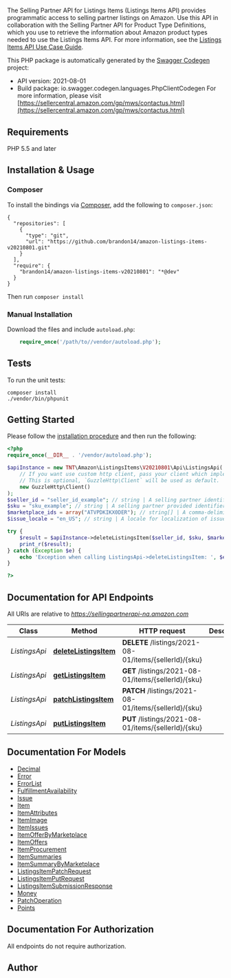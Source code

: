# 
The Selling Partner API for Listings Items (Listings Items API) provides programmatic access to selling partner listings on Amazon. Use this API in collaboration with the Selling Partner API for Product Type Definitions, which you use to retrieve the information about Amazon product types needed to use the Listings Items API.  For more information, see the [Listings Items API Use Case Guide](doc:listings-items-api-v2021-08-01-use-case-guide).

This PHP package is automatically generated by the [Swagger Codegen](https://github.com/swagger-api/swagger-codegen) project:

- API version: 2021-08-01
- Build package: io.swagger.codegen.languages.PhpClientCodegen
For more information, please visit [https://sellercentral.amazon.com/gp/mws/contactus.html](https://sellercentral.amazon.com/gp/mws/contactus.html)

## Requirements

PHP 5.5 and later

## Installation & Usage
### Composer

To install the bindings via [Composer](http://getcomposer.org/), add the following to `composer.json`:

```
{
  "repositories": [
    {
      "type": "git",
      "url": "https://github.com/brandon14/amazon-listings-items-v20210801.git"
    }
  ],
  "require": {
    "brandon14/amazon-listings-items-v20210801": "*@dev"
  }
}
```

Then run `composer install`

### Manual Installation

Download the files and include `autoload.php`:

```php
    require_once('/path/to//vendor/autoload.php');
```

## Tests

To run the unit tests:

```
composer install
./vendor/bin/phpunit
```

## Getting Started

Please follow the [installation procedure](#installation--usage) and then run the following:

```php
<?php
require_once(__DIR__ . '/vendor/autoload.php');

$apiInstance = new TNT\Amazon\ListingsItems\V20210801\Api\ListingsApi(
    // If you want use custom http client, pass your client which implements `GuzzleHttp\ClientInterface`.
    // This is optional, `GuzzleHttp\Client` will be used as default.
    new GuzzleHttp\Client()
);
$seller_id = "seller_id_example"; // string | A selling partner identifier, such as a merchant account or vendor code.
$sku = "sku_example"; // string | A selling partner provided identifier for an Amazon listing.
$marketplace_ids = array("ATVPDKIKX0DER"); // string[] | A comma-delimited list of Amazon marketplace identifiers for the request.
$issue_locale = "en_US"; // string | A locale for localization of issues. When not provided, the default language code of the first marketplace is used. Examples: \"en_US\", \"fr_CA\", \"fr_FR\". Localized messages default to \"en_US\" when a localization is not available in the specified locale.

try {
    $result = $apiInstance->deleteListingsItem($seller_id, $sku, $marketplace_ids, $issue_locale);
    print_r($result);
} catch (Exception $e) {
    echo 'Exception when calling ListingsApi->deleteListingsItem: ', $e->getMessage(), PHP_EOL;
}

?>
```

## Documentation for API Endpoints

All URIs are relative to *https://sellingpartnerapi-na.amazon.com*

Class | Method | HTTP request | Description
------------ | ------------- | ------------- | -------------
*ListingsApi* | [**deleteListingsItem**](docs/Api/ListingsApi.md#deletelistingsitem) | **DELETE** /listings/2021-08-01/items/{sellerId}/{sku} | 
*ListingsApi* | [**getListingsItem**](docs/Api/ListingsApi.md#getlistingsitem) | **GET** /listings/2021-08-01/items/{sellerId}/{sku} | 
*ListingsApi* | [**patchListingsItem**](docs/Api/ListingsApi.md#patchlistingsitem) | **PATCH** /listings/2021-08-01/items/{sellerId}/{sku} | 
*ListingsApi* | [**putListingsItem**](docs/Api/ListingsApi.md#putlistingsitem) | **PUT** /listings/2021-08-01/items/{sellerId}/{sku} | 


## Documentation For Models

 - [Decimal](docs/Model/Decimal.md)
 - [Error](docs/Model/Error.md)
 - [ErrorList](docs/Model/ErrorList.md)
 - [FulfillmentAvailability](docs/Model/FulfillmentAvailability.md)
 - [Issue](docs/Model/Issue.md)
 - [Item](docs/Model/Item.md)
 - [ItemAttributes](docs/Model/ItemAttributes.md)
 - [ItemImage](docs/Model/ItemImage.md)
 - [ItemIssues](docs/Model/ItemIssues.md)
 - [ItemOfferByMarketplace](docs/Model/ItemOfferByMarketplace.md)
 - [ItemOffers](docs/Model/ItemOffers.md)
 - [ItemProcurement](docs/Model/ItemProcurement.md)
 - [ItemSummaries](docs/Model/ItemSummaries.md)
 - [ItemSummaryByMarketplace](docs/Model/ItemSummaryByMarketplace.md)
 - [ListingsItemPatchRequest](docs/Model/ListingsItemPatchRequest.md)
 - [ListingsItemPutRequest](docs/Model/ListingsItemPutRequest.md)
 - [ListingsItemSubmissionResponse](docs/Model/ListingsItemSubmissionResponse.md)
 - [Money](docs/Model/Money.md)
 - [PatchOperation](docs/Model/PatchOperation.md)
 - [Points](docs/Model/Points.md)


## Documentation For Authorization

 All endpoints do not require authorization.


## Author



